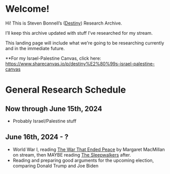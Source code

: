 # Welcome!

Hi! This is Steven Bonnell’s ([Destiny](https://www.youtube.com/destiny)) Research Archive.

I’ll keep this archive updated with stuff I’ve researched for my stream.

This landing page will include what we're going to be researching currently and in the immediate future.

**For my Israel-Palestine Canvas, click here: https://www.sharecanvas.io/p/destiny%E2%80%99s-israel-palestine-canvas
# General Research Schedule
## Now through June 15th, 2024
- Probably Israel/Palestine stuff
## June 16th, 2024 - ?
- World War I, reading [The War That Ended Peace]( https://www.amazon.com/War-That-Ended-Peace-Road/dp/0812980662?tag=destinygg-20) by Margaret MacMillan on stream, then MAYBE reading [The Sleepwalkers](https://www.amazon.com/dp/071399942X?tag=destinygg-20) after.
- Reading and preparing good arguments for the upcoming election, comparing Donald Trump and Joe Biden